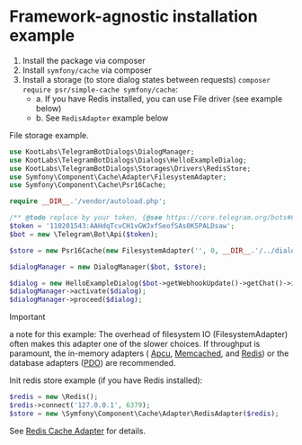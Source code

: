 # Framework-agnostic installation example

1. Install the package via composer
2. Install `symfony/cache` via composer
3. Install a storage (to store dialog states between requests) `composer require psr/simple-cache symfony/cache`: 
   - a. If you have Redis installed, you can use File driver (see example below)
   - b. See `RedisAdapter` example below

File storage example.
```php
use KootLabs\TelegramBotDialogs\DialogManager;
use KootLabs\TelegramBotDialogs\Dialogs\HelloExampleDialog;
use KootLabs\TelegramBotDialogs\Storages\Drivers\RedisStore;
use Symfony\Component\Cache\Adapter\FilesystemAdapter;
use Symfony\Component\Cache\Psr16Cache;

require __DIR__.'/vendor/autoload.php';

/** @todo replace by your token, {@see https://core.telegram.org/bots#6-botfather} */ 
$token = '110201543:AAHdqTcvCH1vGWJxfSeofSAs0K5PALDsaw';
$bot = new \Telegram\Bot\Api($token);

$store = new Psr16Cache(new FilesystemAdapter('', 0, __DIR__.'/../dialogs-cache'));

$dialogManager = new DialogManager($bot, $store);

$dialog = new HelloExampleDialog($bot->getWebhookUpdate()->getChat()->id, $bot);
$dialogManager->activate($dialog);
$dialogManager->proceed($dialog);
```

> [!IMPORTANT]  
> a note for this example: The overhead of filesystem IO (FilesystemAdapter) often makes this adapter one of the slower choices.
> If throughput is paramount, the in-memory adapters (
> [Apcu](https://symfony.com/doc/current/components/cache/adapters/apcu_adapter.html#apcu-adapter),
> [Memcached](https://symfony.com/doc/current/components/cache/adapters/memcached_adapter.html#memcached-adapter), and
> [Redis](https://symfony.com/doc/current/components/cache/adapters/redis_adapter.html#redis-adapter)) or the database adapters
> ([PDO](https://symfony.com/doc/current/components/cache/adapters/pdo_doctrine_dbal_adapter.html#pdo-doctrine-adapter)) are recommended.

Init redis store example (if you have Redis installed):
```php
$redis = new \Redis();
$redis->connect('127.0.0.1', 6379);
$store = new \Symfony\Component\Cache\Adapter\RedisAdapter($redis);
```
See [Redis Cache Adapter](https://symfony.com/doc/current/components/cache/adapters/redis_adapter.html#redis-adapter) for details.
